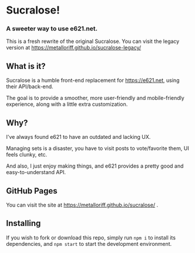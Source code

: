 # Sucralose!
### A sweeter way to use e621.net.

This is a fresh rewrite of the original Sucralose.
You can visit the legacy version at https://metalloriff.github.io/sucralose-legacy/

## What is it?
Sucralose is a humble front-end replacement for https://e621.net, using their API/back-end.

The goal is to provide a smoother, more user-friendly and mobile-friendly experience,
along with a little extra customization.

## Why?
I've always found e621 to have an outdated and lacking UX.

Managing sets is a disaster, you have to visit posts to vote/favorite them, UI feels clunky, etc.

And also, I just enjoy making things, and e621 provides a pretty good and easy-to-understand API.

## GitHub Pages
You can visit the site at https://metalloriff.github.io/sucralose/ .

## Installing
If you wish to fork or download this repo, simply run `npm i` to install its dependencies,
and `npm start` to start the development environment.